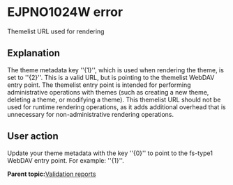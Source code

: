 # EJPNO1024W error

Themelist URL used for rendering

## Explanation

The theme metadata key ''\{1\}'', which is used when rendering the theme, is set to ''\{2\}''. This is a valid URL, but is pointing to the themelist WebDAV entry point. The themelist entry point is intended for performing administrative operations with themes \(such as creating a new theme, deleting a theme, or modifying a theme\). This themelist URL should not be used for runtime rendering operations, as it adds additional overhead that is unnecessary for non-administrative rendering operations.

## User action

Update your theme metadata with the key ''\{0\}'' to point to the fs-type1 WebDAV entry point. For example: ''\{1\}''.

**Parent topic:**[Validation reports](../dev-theme/themopt_an_val_reports.md)

